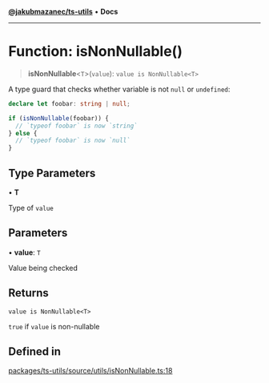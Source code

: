 [**@jakubmazanec/ts-utils**](../README.md) • **Docs**

---

# Function: isNonNullable()

> **isNonNullable**\<`T`\>(`value`): `value is NonNullable<T>`

A type guard that checks whether variable is not `null` or `undefined`:

```TypeScript
declare let foobar: string | null;

if (isNonNullable(foobar)) {
  // `typeof foobar` is now `string`
} else {
  // `typeof foobar` is now `null`
}
```

## Type Parameters

• **T**

Type of `value`

## Parameters

• **value**: `T`

Value being checked

## Returns

`value is NonNullable<T>`

`true` if `value` is non-nullable

## Defined in

[packages/ts-utils/source/utils/isNonNullable.ts:18](https://github.com/jakubmazanec/tools/blob/29163046acd1da0224b08fd05ca40f385e9ab4e5/packages/ts-utils/source/utils/isNonNullable.ts#L18)
